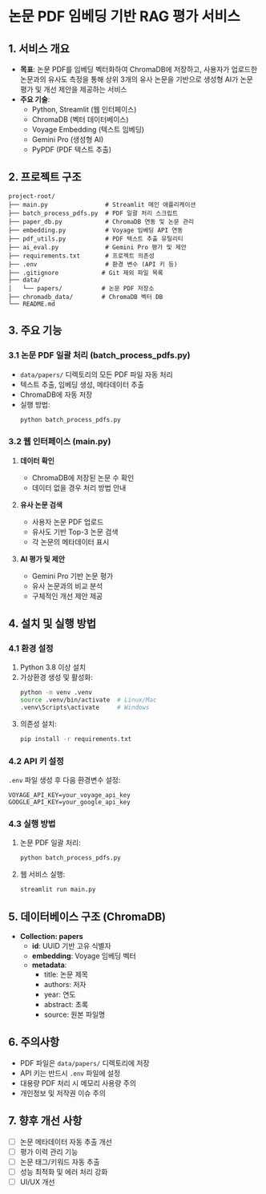 # 논문 PDF 임베딩 기반 RAG 평가 서비스

## 1. 서비스 개요
- **목표**: 논문 PDF를 임베딩 벡터화하여 ChromaDB에 저장하고, 사용자가 업로드한 논문과의 유사도 측정을 통해 상위 3개의 유사 논문을 기반으로 생성형 AI가 논문 평가 및 개선 제안을 제공하는 서비스
- **주요 기술**: 
  - Python, Streamlit (웹 인터페이스)
  - ChromaDB (벡터 데이터베이스)
  - Voyage Embedding (텍스트 임베딩)
  - Gemini Pro (생성형 AI)
  - PyPDF (PDF 텍스트 추출)

## 2. 프로젝트 구조
```
project-root/
├── main.py                # Streamlit 메인 애플리케이션
├── batch_process_pdfs.py  # PDF 일괄 처리 스크립트
├── paper_db.py            # ChromaDB 연동 및 논문 관리
├── embedding.py           # Voyage 임베딩 API 연동
├── pdf_utils.py           # PDF 텍스트 추출 유틸리티
├── ai_eval.py             # Gemini Pro 평가 및 제안
├── requirements.txt       # 프로젝트 의존성
├── .env                   # 환경 변수 (API 키 등)
├── .gitignore            # Git 제외 파일 목록
├── data/
│   └── papers/           # 논문 PDF 저장소
├── chromadb_data/        # ChromaDB 벡터 DB
└── README.md
```

## 3. 주요 기능

### 3.1 논문 PDF 일괄 처리 (batch_process_pdfs.py)
- `data/papers/` 디렉토리의 모든 PDF 파일 자동 처리
- 텍스트 추출, 임베딩 생성, 메타데이터 추출
- ChromaDB에 자동 저장
- 실행 방법:
  ```bash
  python batch_process_pdfs.py
  ```

### 3.2 웹 인터페이스 (main.py)
1. **데이터 확인**
   - ChromaDB에 저장된 논문 수 확인
   - 데이터 없을 경우 처리 방법 안내

2. **유사 논문 검색**
   - 사용자 논문 PDF 업로드
   - 유사도 기반 Top-3 논문 검색
   - 각 논문의 메타데이터 표시

3. **AI 평가 및 제안**
   - Gemini Pro 기반 논문 평가
   - 유사 논문과의 비교 분석
   - 구체적인 개선 제안 제공

## 4. 설치 및 실행 방법

### 4.1 환경 설정
1. Python 3.8 이상 설치
2. 가상환경 생성 및 활성화:
   ```bash
   python -m venv .venv
   source .venv/bin/activate  # Linux/Mac
   .venv\Scripts\activate     # Windows
   ```
3. 의존성 설치:
   ```bash
   pip install -r requirements.txt
   ```

### 4.2 API 키 설정
`.env` 파일 생성 후 다음 환경변수 설정:
```
VOYAGE_API_KEY=your_voyage_api_key
GOOGLE_API_KEY=your_google_api_key
```

### 4.3 실행 방법
1. 논문 PDF 일괄 처리:
   ```bash
   python batch_process_pdfs.py
   ```
2. 웹 서비스 실행:
   ```bash
   streamlit run main.py
   ```

## 5. 데이터베이스 구조 (ChromaDB)
- **Collection: papers**
  - **id**: UUID 기반 고유 식별자
  - **embedding**: Voyage 임베딩 벡터
  - **metadata**:
    - title: 논문 제목
    - authors: 저자
    - year: 연도
    - abstract: 초록
    - source: 원본 파일명

## 6. 주의사항
- PDF 파일은 `data/papers/` 디렉토리에 저장
- API 키는 반드시 `.env` 파일에 설정
- 대용량 PDF 처리 시 메모리 사용량 주의
- 개인정보 및 저작권 이슈 주의

## 7. 향후 개선 사항
- [ ] 논문 메타데이터 자동 추출 개선
- [ ] 평가 이력 관리 기능
- [ ] 논문 태그/키워드 자동 추출
- [ ] 성능 최적화 및 에러 처리 강화
- [ ] UI/UX 개선 